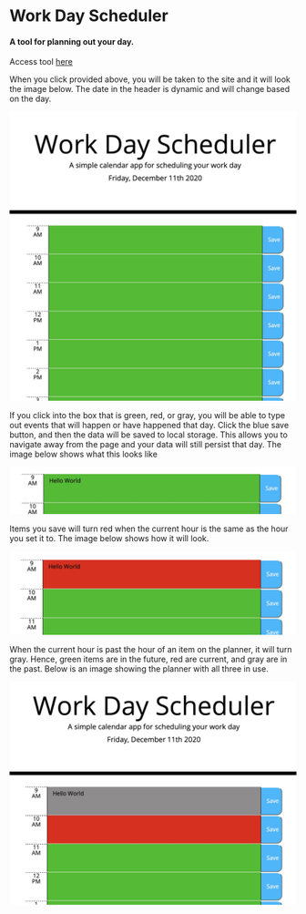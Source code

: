 Work Day Scheduler
==================

#### A tool for planning out your day.

Access tool [here](https://mcheering.github.io/Day-Planner/)

  
  

When you click provided above, you will be taken to the site and it will look the image below. The date in the header is dynamic and will change based on the day.

![](Images/Landing.jpg)
  

If you click into the box that is green, red, or gray, you will be able to type out events that will happen or have happened that day. Click the blue save button, and then the data will be saved to local storage. This allows you to navigate away from the page and your data will still persist that day. The image below shows what this looks like

![](Images/Entering_data.jpg)  
  

Items you save will turn red when the current hour is the same as the hour you set it to. The image below shows how it will look.

![](Images/Present_view.jpg)  
  

When the current hour is past the hour of an item on the planner, it will turn gray. Hence, green items are in the future, red are current, and gray are in the past. Below is an image showing the planner with all three in use.

![](Images/grayed_out.jpg)
